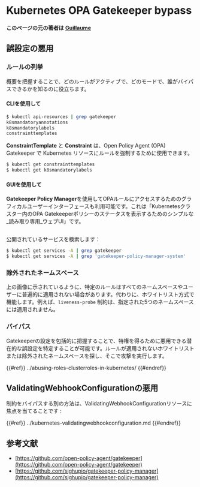 # Kubernetes OPA Gatekeeper bypass

**このページの元の著者は** [**Guillaume**](https://www.linkedin.com/in/guillaume-chapela-ab4b9a196)

## 誤設定の悪用

### ルールの列挙

概要を把握することで、どのルールがアクティブで、どのモードで、誰がバイパスできるかを知るのに役立ちます。

#### CLIを使用して
```bash
$ kubectl api-resources | grep gatekeeper
k8smandatoryannotations                                                             constraints.gatekeeper.sh/v1beta1                  false        K8sMandatoryAnnotations
k8smandatorylabels                                                                  constraints.gatekeeper.sh/v1beta1                  false        K8sMandatoryLabel
constrainttemplates                                                                 templates.gatekeeper.sh/v1                         false        ConstraintTemplate
```
**ConstraintTemplate** と **Constraint** は、Open Policy Agent (OPA) Gatekeeper で Kubernetes リソースにルールを強制するために使用できます。
```bash
$ kubectl get constrainttemplates
$ kubectl get k8smandatorylabels
```
#### GUIを使用して

**Gatekeeper Policy Manager**を使用してOPAルールにアクセスするためのグラフィカルユーザーインターフェースも利用可能です。これは「Kubernetesクラスター内のOPA Gatekeeperポリシーのステータスを表示するためのシンプルな_読み取り専用_ウェブUI」です。

<figure><img src="../../../images/05-constraints.png" alt=""><figcaption></figcaption></figure>

公開されているサービスを検索します：
```bash
$ kubectl get services -A | grep gatekeeper
$ kubectl get services -A | grep 'gatekeeper-policy-manager-system'
```
### 除外されたネームスペース

上の画像に示されているように、特定のルールはすべてのネームスペースやユーザーに普遍的に適用されない場合があります。代わりに、ホワイトリスト方式で機能します。例えば、`liveness-probe` 制約は、指定された5つのネームスペースには適用されません。

### バイパス

Gatekeeperの設定を包括的に把握することで、特権を得るために悪用できる潜在的な誤設定を特定することが可能です。ルールが適用されないホワイトリストまたは除外されたネームスペースを探し、そこで攻撃を実行します。

{{#ref}}
../abusing-roles-clusterroles-in-kubernetes/
{{#endref}}

## ValidatingWebhookConfigurationの悪用

制約をバイパスする別の方法は、ValidatingWebhookConfigurationリソースに焦点を当てることです :&#x20;

{{#ref}}
../kubernetes-validatingwebhookconfiguration.md
{{#endref}}

## 参考文献

- [https://github.com/open-policy-agent/gatekeeper](https://github.com/open-policy-agent/gatekeeper)
- [https://github.com/sighupio/gatekeeper-policy-manager](https://github.com/sighupio/gatekeeper-policy-manager)
